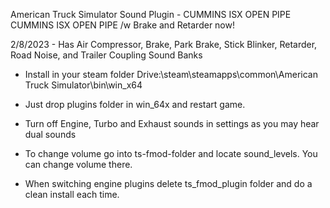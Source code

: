 American Truck Simulator Sound Plugin - CUMMINS ISX OPEN PIPE
CUMMINS ISX OPEN PIPE /w Brake and Retarder now!

2/8/2023 - Has Air Compressor, Brake, Park Brake, Stick Blinker, Retarder, Road Noise, and Trailer Coupling Sound Banks

- Install in your steam folder Drive:\steam\steamapps\common\American Truck Simulator\bin\win_x64

- Just drop plugins folder in win_64x and restart game.

- Turn off Engine, Turbo and Exhaust sounds in settings as you may hear dual sounds

- To change volume go into ts-fmod-folder and locate sound_levels. You can change volume there.

- When switching engine plugins delete ts_fmod_plugin folder and do a clean install each time.

